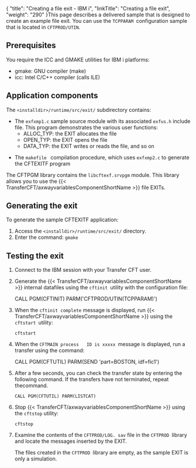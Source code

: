 {
    "title": "Creating  a file exit - IBM i",
    "linkTitle": "Creating a file exit",
    "weight": "290"
}This page describes a delivered sample that is designed to create an example file exit. You can use the `TCPPARAM `configuration sample that is located in `CFTPROD/UTIN`.

Prerequisites
-------------

You require the ICC and GMAKE utilities for IBM i platforms:

- gmake: GNU compiler (make)
- icc: Intel C/C++ compiler (calls ILE)

Application components
----------------------

The `<installdir>/runtime/src/exit/` subdirectory contains:

- The `exfxmp1.c` sample source module with its associated `exfus.h` include file. This program
    demonstrates the various user functions:
    -   ALLOC_TYP:
        the EXIT allocates the file
    -   OPEN_TYP: the
        EXIT opens the file
    -   DATA_TYP: the
        EXIT writes or reads the file, and so on

<!-- -->

- The `makefile `
    compilation procedure, which uses `exfxmp2.c` to generate the CFTEXITF
    program

The CFTPGM library contains the `libcftexf.srvpgm`
module. This library allows you to use the {{< TransferCFT/axwayvariablesComponentShortName  >}} file EXITs.

Generating the exit
-------------------

To generate the sample CFTEXITF application:

1. Access the `<installdir>/runtime/src/exit/` directory.
1. Enter the command: `gmake`

Testing the exit
----------------

1. Connect to the IBM session with your Transfer CFT user.
1. Generate the {{< TransferCFT/axwayvariablesComponentShortName  >}} internal datafiles
    using the `cftinit `utility with the configuration file:

    CALL PGM(CFTINIT) PARM('CFTPROD/UTIN(TCPPARAM)')

1. When the `cftinit complete`
    message is displayed, run {{< TransferCFT/axwayvariablesComponentShortName  >}} using the `cftstart `utility:

    `cftstart`

1. When the `CFTMAIN process   ID is xxxxx `message is displayed, run a transfer using the command:

    CALL PGM(CFTUTIL) PARM(SEND 'part=BOSTON, idf=fic1')

1. After a few seconds, you can
    check the transfer state by entering the following command. If the transfers have not terminated, repeat thecommand.

    `CALL PGM(CFTUTIL) PARM(LISTCAT)`

1. Stop {{< TransferCFT/axwayvariablesComponentShortName  >}} using the `cftstop`
    utility:

    `cftstop`

1. Examine the contents of the `CFTPROD/LOG. sav` file in the `CFTPROD `library and locate the messages inserted by the EXIT.  
      
    The files created in the `CFTPROD `library are empty, as the sample EXIT is
    only a simulation.
